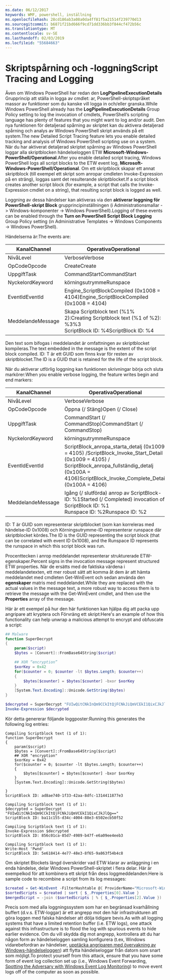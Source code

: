 ```yaml
---
ms.date: 06/12/2017
keywords: WMF, powershell, inställning
ms.openlocfilehash: 28cd186ab3a08a0da4ff81f5a21514f239770d13
ms.sourcegitcommit: b6871f21bd666f9cd71dd336bb3f844cf472b56c
ms.translationtype: MT
ms.contentlocale: sv-SE
ms.lasthandoff: 02/03/2019
ms.locfileid: "55684663"
---
```

# <a name="script-tracing-and-logging"></a><span data-ttu-id="e6fbc-102">Skriptspårning och -loggning</span><span class="sxs-lookup"><span data-stu-id="e6fbc-102">Script Tracing and Logging</span></span>

<span data-ttu-id="e6fbc-103">Även om Windows PowerShell har redan den **LogPipelineExecutionDetails** Grupprincip att ställa in logga av cmdlet: ar, PowerShell-skriptspråket massor av funktioner som du kanske vill logga in och/eller granska.</span><span class="sxs-lookup"><span data-stu-id="e6fbc-103">While Windows PowerShell already has the **LogPipelineExecutionDetails** Group Policy setting to log the invocation of cmdlets, PowerShell’s scripting language has plenty of features that you might want to log and/or audit.</span></span> <span data-ttu-id="e6fbc-104">Den nya funktionen för detaljerad spårning av skriptet kan du aktivera detaljerad spårning och analys av Windows PowerShell skript används på ett system.</span><span class="sxs-lookup"><span data-stu-id="e6fbc-104">The new Detailed Script Tracing feature lets you enable detailed tracking and analysis of Windows PowerShell scripting use on a system.</span></span> <span data-ttu-id="e6fbc-105">När du har aktiverat detaljerad skriptet spårning av Windows PowerShell loggar alla skriptblocken händelseloggen ETW **Microsoft-Windows-PowerShell/Operational**.</span><span class="sxs-lookup"><span data-stu-id="e6fbc-105">After you enable detailed script tracing, Windows PowerShell logs all script blocks to the ETW event log, **Microsoft-Windows-PowerShell/Operational**.</span></span> <span data-ttu-id="e6fbc-106">Om ett skriptblock skapar ett annat skriptblock (till exempel ett skript som anropar cmdleten Invoke-Expression på en sträng), loggas samt det resulterande skriptblocket.</span><span class="sxs-lookup"><span data-stu-id="e6fbc-106">If a script block creates another script block (for example, a script that calls the Invoke-Expression cmdlet on a string), that resulting script block is logged as well.</span></span>

<span data-ttu-id="e6fbc-107">Loggning av dessa händelser kan aktiveras via den **aktiverar loggning för PowerShell-skript Block** grupprincipinställningen (i Administrationsmallar -> Windows-komponenter -> Windows PowerShell).</span><span class="sxs-lookup"><span data-stu-id="e6fbc-107">Logging of these events can be enabled through the **Turn on PowerShell Script Block Logging** Group Policy setting (in Administrative Templates -> Windows Components -> Windows PowerShell).</span></span>

<span data-ttu-id="e6fbc-108">Händelserna är:</span><span class="sxs-lookup"><span data-stu-id="e6fbc-108">The events are:</span></span>

| <span data-ttu-id="e6fbc-109">Kanal</span><span class="sxs-lookup"><span data-stu-id="e6fbc-109">Channel</span></span> | <span data-ttu-id="e6fbc-110">Operativa</span><span class="sxs-lookup"><span data-stu-id="e6fbc-110">Operational</span></span>                                 |
|---------|---------------------------------------------|
| <span data-ttu-id="e6fbc-111">Nivå</span><span class="sxs-lookup"><span data-stu-id="e6fbc-111">Level</span></span>   | <span data-ttu-id="e6fbc-112">Verbose</span><span class="sxs-lookup"><span data-stu-id="e6fbc-112">Verbose</span></span>                                     |
| <span data-ttu-id="e6fbc-113">OpCode</span><span class="sxs-lookup"><span data-stu-id="e6fbc-113">Opcode</span></span>  | <span data-ttu-id="e6fbc-114">Create</span><span class="sxs-lookup"><span data-stu-id="e6fbc-114">Create</span></span>                                      |
| <span data-ttu-id="e6fbc-115">Uppgift</span><span class="sxs-lookup"><span data-stu-id="e6fbc-115">Task</span></span>    | <span data-ttu-id="e6fbc-116">CommandStart</span><span class="sxs-lookup"><span data-stu-id="e6fbc-116">CommandStart</span></span>                                |
| <span data-ttu-id="e6fbc-117">Nyckelord</span><span class="sxs-lookup"><span data-stu-id="e6fbc-117">Keyword</span></span> | <span data-ttu-id="e6fbc-118">körningsutrymme</span><span class="sxs-lookup"><span data-stu-id="e6fbc-118">Runspace</span></span>                                    |
| <span data-ttu-id="e6fbc-119">EventId</span><span class="sxs-lookup"><span data-stu-id="e6fbc-119">EventId</span></span> | <span data-ttu-id="e6fbc-120">Engine_ScriptBlockCompiled (0x1008 = 4104)</span><span class="sxs-lookup"><span data-stu-id="e6fbc-120">Engine_ScriptBlockCompiled (0x1008 = 4104)</span></span>  |
| <span data-ttu-id="e6fbc-121">Meddelande</span><span class="sxs-lookup"><span data-stu-id="e6fbc-121">Message</span></span> | <span data-ttu-id="e6fbc-122">Skapa Scriptblock text (%1% 2):</span><span class="sxs-lookup"><span data-stu-id="e6fbc-122">Creating Scriptblock text (%1 of %2):</span></span> </br> <span data-ttu-id="e6fbc-123">%3</span><span class="sxs-lookup"><span data-stu-id="e6fbc-123">%3</span></span> </br> <span data-ttu-id="e6fbc-124">ScriptBlock ID: %4</span><span class="sxs-lookup"><span data-stu-id="e6fbc-124">ScriptBlock ID: %4</span></span> |


<span data-ttu-id="e6fbc-125">Den text som bifogas i meddelandet är omfattningen av skriptblocket kompileras.</span><span class="sxs-lookup"><span data-stu-id="e6fbc-125">The text embedded in the message is the extent of the script block compiled.</span></span> <span data-ttu-id="e6fbc-126">ID: T är ett GUID som finns kvar för resten av skriptblocket.</span><span class="sxs-lookup"><span data-stu-id="e6fbc-126">The ID is a GUID that is retained for the life of the script block.</span></span>

<span data-ttu-id="e6fbc-127">När du aktiverar utförlig loggning kan funktionen skrivningar börja och sluta markörer:</span><span class="sxs-lookup"><span data-stu-id="e6fbc-127">When you enable verbose logging, the feature writes begin and end markers:</span></span>

| <span data-ttu-id="e6fbc-128">Kanal</span><span class="sxs-lookup"><span data-stu-id="e6fbc-128">Channel</span></span> | <span data-ttu-id="e6fbc-129">Operativa</span><span class="sxs-lookup"><span data-stu-id="e6fbc-129">Operational</span></span>                                            |
|---------|--------------------------------------------------------|
| <span data-ttu-id="e6fbc-130">Nivå</span><span class="sxs-lookup"><span data-stu-id="e6fbc-130">Level</span></span>   | <span data-ttu-id="e6fbc-131">Verbose</span><span class="sxs-lookup"><span data-stu-id="e6fbc-131">Verbose</span></span>                                                |
| <span data-ttu-id="e6fbc-132">OpCode</span><span class="sxs-lookup"><span data-stu-id="e6fbc-132">Opcode</span></span>  | <span data-ttu-id="e6fbc-133">Öppna (/ Stäng)</span><span class="sxs-lookup"><span data-stu-id="e6fbc-133">Open (/ Close)</span></span>                                         |
| <span data-ttu-id="e6fbc-134">Uppgift</span><span class="sxs-lookup"><span data-stu-id="e6fbc-134">Task</span></span>    | <span data-ttu-id="e6fbc-135">CommandStart (/ CommandStop)</span><span class="sxs-lookup"><span data-stu-id="e6fbc-135">CommandStart (/ CommandStop)</span></span>                           |
| <span data-ttu-id="e6fbc-136">Nyckelord</span><span class="sxs-lookup"><span data-stu-id="e6fbc-136">Keyword</span></span> | <span data-ttu-id="e6fbc-137">körningsutrymme</span><span class="sxs-lookup"><span data-stu-id="e6fbc-137">Runspace</span></span>                                               |
| <span data-ttu-id="e6fbc-138">EventId</span><span class="sxs-lookup"><span data-stu-id="e6fbc-138">EventId</span></span> | <span data-ttu-id="e6fbc-139">ScriptBlock\_anropa\_starta\_detalj (0x1009 = 4105) /</span><span class="sxs-lookup"><span data-stu-id="e6fbc-139">ScriptBlock\_Invoke\_Start\_Detail (0x1009 = 4105) /</span></span> </br> <span data-ttu-id="e6fbc-140">ScriptBlock\_anropa\_fullständig\_detalj (0x100A = 4106)</span><span class="sxs-lookup"><span data-stu-id="e6fbc-140">ScriptBlock\_Invoke\_Complete\_Detail (0x100A = 4106)</span></span> |
| <span data-ttu-id="e6fbc-141">Meddelande</span><span class="sxs-lookup"><span data-stu-id="e6fbc-141">Message</span></span> | <span data-ttu-id="e6fbc-142">Igång (/ slutförda) anrop av ScriptBlock-ID: %1</span><span class="sxs-lookup"><span data-stu-id="e6fbc-142">Started (/ Completed) invocation of ScriptBlock ID: %1</span></span> </br> <span data-ttu-id="e6fbc-143">Runspace ID: %2</span><span class="sxs-lookup"><span data-stu-id="e6fbc-143">Runspace ID: %2</span></span> |

<span data-ttu-id="e6fbc-144">ID: T är GUID som representerar skriptblocket (som kan korreleras med händelse-ID 0x1008) och Körningsutrymme-ID representerar runspace där skriptblocket kördes.</span><span class="sxs-lookup"><span data-stu-id="e6fbc-144">The ID is the GUID representing the script block (that can be correlated with event ID 0x1008), and the Runspace ID represents the runspace in which this script block was run.</span></span>

<span data-ttu-id="e6fbc-145">Procenttecken i anrop meddelandet representerar strukturerade ETW-egenskaper.</span><span class="sxs-lookup"><span data-stu-id="e6fbc-145">Percent signs in the invocation message represent structured ETW properties.</span></span> <span data-ttu-id="e6fbc-146">När de ersätts med de faktiska värdena i meddelandetexten, ett mer robust sätt att komma åt dem är att hämta meddelandet med cmdleten Get-WinEvent och sedan använda den **egenskaper** matris med meddelandet.</span><span class="sxs-lookup"><span data-stu-id="e6fbc-146">While they are replaced with the actual values in the message text, a more robust way to access them is to retrieve the message with the Get-WinEvent cmdlet, and then use the **Properties** array of the message.</span></span>

<span data-ttu-id="e6fbc-147">Här är ett exempel på hur den här funktionen kan hjälpa dig att packa upp angripare att kryptera och Förvräng ett skript:</span><span class="sxs-lookup"><span data-stu-id="e6fbc-147">Here's an example of how this functionality can help unwrap a malicious attempt to encrypt and obfuscate a script:</span></span>

```powershell
## Malware
function SuperDecrypt
{
    param($script)
    $bytes = [Convert]::FromBase64String($script)

    ## XOR “encryption”
    $xorKey = 0x42
    for($counter = 0; $counter -lt $bytes.Length; $counter++)
    {
        $bytes[$counter] = $bytes[$counter] -bxor $xorKey
    }
    [System.Text.Encoding]::Unicode.GetString($bytes)
}

$decrypted = SuperDecrypt "FUIwQitCNkInQm9CCkItQjFCNkJiQmVCEkI1QixCJkJlQg=="
Invoke-Expression $decrypted
```

<span data-ttu-id="e6fbc-148">Kör detta genererar följande loggposter:</span><span class="sxs-lookup"><span data-stu-id="e6fbc-148">Running this generates the following log entries:</span></span>

```
Compiling Scriptblock text (1 of 1):
function SuperDecrypt
{
    param($script)
    $bytes = [Convert]::FromBase64String($script)
    ## XOR "encryption"
    $xorKey = 0x42
    for($counter = 0; $counter -lt $bytes.Length; $counter++)
    {
        $bytes[$counter] = $bytes[$counter] -bxor $xorKey
    }
    [System.Text.Encoding]::Unicode.GetString($bytes)

}
ScriptBlock ID: ad8ae740-1f33-42aa-8dfc-1314411877e3

Compiling Scriptblock text (1 of 1):
$decrypted = SuperDecrypt "FUIwQitCNkInQm9CCkItQjFCNkJiQmVCEkI1QixCJkJlQg=="
ScriptBlock ID: ba11c155-d34c-4004-88e3-6502ecb50f52

Compiling Scriptblock text (1 of 1):
Invoke-Expression $decrypted
ScriptBlock ID: 856c01ca-85d7-4989-b47f-e6a09ee4eeb3

Compiling Scriptblock text (1 of 1):
Write-Host 'Pwnd'
ScriptBlock ID: 5e618414-4e77-48e3-8f65-9a863f54b4c8
```

Om skriptet Blockets längd överskrider vad ETW klarar av anläggning i en enda händelse, delar Windows PowerShell-skriptet i flera delar. <span data-ttu-id="e6fbc-150">Här är exempelkod för att kombinera ett skript från dess loggmeddelanden:</span><span class="sxs-lookup"><span data-stu-id="e6fbc-150">Here is sample code to recombine a script from its log messages:</span></span>

```powershell
$created = Get-WinEvent -FilterHashtable @{ ProviderName="Microsoft-Windows-PowerShell"; Id = 4104 } | Where-Object { $_.<...> }
$sortedScripts = $created | sort { $_.Properties[0].Value }
$mergedScript = -join ($sortedScripts | % { $_.Properties[2].Value })
```

<span data-ttu-id="e6fbc-151">Precis som med alla loggningssystem som har en begränsad kvarhållning buffert (d.v.s. ETW-loggar) är ett angrepp mot den här infrastrukturen att göra loggen med falska händelser att dölja tidigare bevis.</span><span class="sxs-lookup"><span data-stu-id="e6fbc-151">As with all logging systems that have a limited retention buffer (i.e. ETW logs), one attack against this infrastructure is to flood the log with spurious events to hide earlier evidence.</span></span> <span data-ttu-id="e6fbc-152">Om du vill skydda dig mot angrepp, kontrollera att du har någon form av händelseloggen samling konfigurera (t.ex, Windows vidarebefordran av händelser, [upptäcka angriparen med övervakning av Windows-händelseloggen](https://www.iad.gov/iad/library/reports/spotting-the-adversary-with-windows-event-log-monitoring.cfm)) att flytta händelseloggar från datorn som snart som möjligt.</span><span class="sxs-lookup"><span data-stu-id="e6fbc-152">To protect yourself from this attack, ensure that you have some form of event log collection set up (i.e., Windows Event Forwarding, [Spotting the Adversary with Windows Event Log Monitoring](https://www.iad.gov/iad/library/reports/spotting-the-adversary-with-windows-event-log-monitoring.cfm)) to move event logs off of the computer as soon as possible.</span></span>
